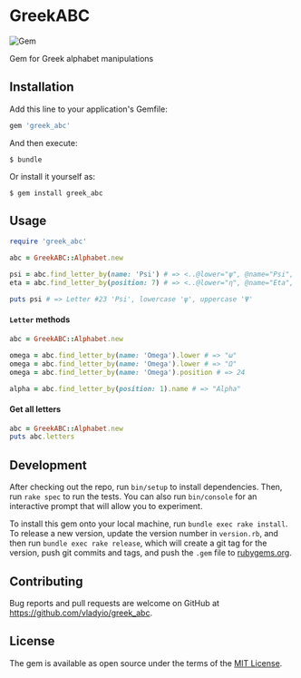 # GreekABC

![Gem](https://img.shields.io/gem/v/greek_abc.svg?color=rgb%28100%2C%20180%2C%200%29&label=gem%20version)

Gem for Greek alphabet manipulations

## Installation

Add this line to your application's Gemfile:

```ruby
gem 'greek_abc'
```

And then execute:

    $ bundle

Or install it yourself as:

    $ gem install greek_abc

## Usage

```ruby
require 'greek_abc'

abc = GreekABC::Alphabet.new

psi = abc.find_letter_by(name: 'Psi') # => <..@lower="ψ", @name="Psi", @position=23, @upper="Ψ">
eta = abc.find_letter_by(position: 7) # => <..@lower="η", @name="Eta", @position=7, @upper="Η">

puts psi # => Letter #23 'Psi', lowercase 'ψ', uppercase 'Ψ'
```

#### `Letter` methods

```ruby
abc = GreekABC::Alphabet.new

omega = abc.find_letter_by(name: 'Omega').lower # => "ω"
omega = abc.find_letter_by(name: 'Omega').lower # => "Ω"
omega = abc.find_letter_by(name: 'Omega').position # => 24

alpha = abc.find_letter_by(position: 1).name # => "Alpha"
```

#### Get all letters

```ruby
abc = GreekABC::Alphabet.new
puts abc.letters
```

## Development

After checking out the repo, run `bin/setup` to install dependencies. Then, run `rake spec` to run the tests. You can also run `bin/console` for an interactive prompt that will allow you to experiment.

To install this gem onto your local machine, run `bundle exec rake install`. To release a new version, update the version number in `version.rb`, and then run `bundle exec rake release`, which will create a git tag for the version, push git commits and tags, and push the `.gem` file to [rubygems.org](https://rubygems.org).

## Contributing

Bug reports and pull requests are welcome on GitHub at https://github.com/vladyio/greek_abc.

## License

The gem is available as open source under the terms of the [MIT License](https://opensource.org/licenses/MIT).

